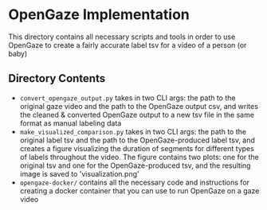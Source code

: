 # OpenGaze Implementation

This directory contains all necessary scripts and tools in order to use OpenGaze to create a fairly accurate label tsv for a video of a person (or baby)

## Directory Contents

- `convert_opengaze_output.py` takes in two CLI args: the path to the original gaze video and the path to the OpenGaze output csv, and writes the cleaned & converted OpenGaze output to a new tsv file in the same format as manual labeling data
- `make_visualized_comparison.py` takes in two CLI args: the path to the original label tsv and the path to the OpenGaze-produced label tsv, and creates a figure visualizing the duration of segments for different types of labels throughout the video. The figure contains two plots: one for the original tsv and one for the OpenGaze-produced tsv, and the resulting image is saved to 'visualization.png'
- `opengaze-docker/` contains all the necessary code and instructions for creating a docker container that you can use to run OpenGaze on a gaze video

